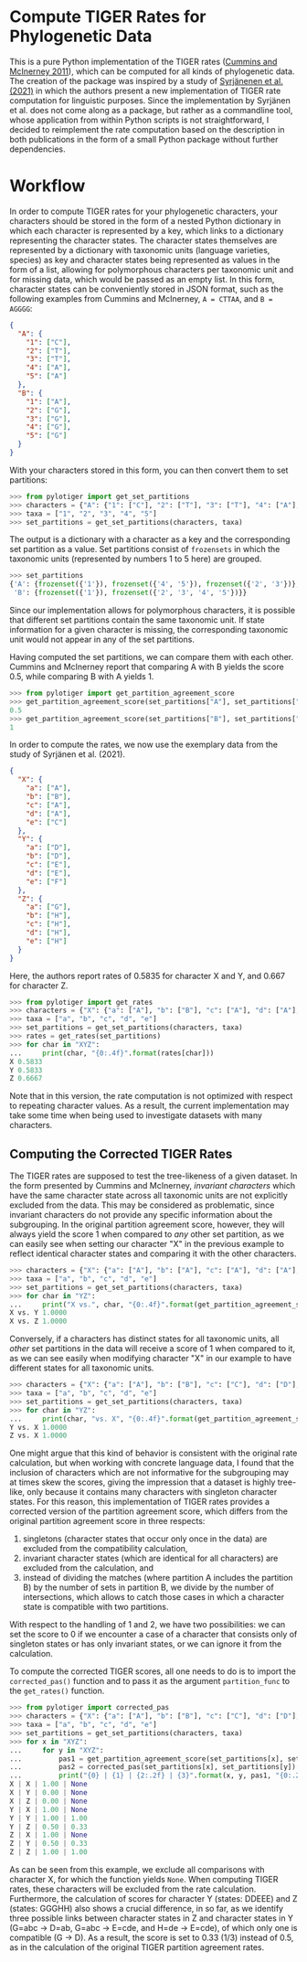 # Compute TIGER Rates for Phylogenetic Data

This is a pure Python implementation of the TIGER rates ([Cummins and McInerney 2011](https://doi.org/10.1093/sysbio/syr064)), which can be computed for all kinds of phylogenetic data. The creation of the package was inspired by a study of [Syrjänenen et al. (2021)](https://doi.org/10.1093/jole/lzab004) in which the authors present a new implementation of TIGER rate computation for linguistic purposes. Since the implementation by Syrjänen et al. does not come along as a package, but rather as a commandline tool, whose application from within Python scripts is not straightforward, I decided to reimplement the rate computation based on the description in both publications in the form of a small Python package without further dependencies.  

# Workflow

In order to compute TIGER rates for your phylogenetic characters, your characters should be stored in the form of a nested Python dictionary in which each character is represented by a key, which links to a dictionary representing the character states. The character states themselves are represented by a dictionary with taxonomic units (language varieties, species) as key and character states being represented as values in the form of a list, allowing for polymorphous characters per taxonomic unit and for missing data, which would be passed as an empty list. In this form, character states can be conveniently stored in JSON format, such as the following examples from Cummins and McInerney, `A = CTTAA`, and `B = AGGGG`:

```json
{
  "A": {
    "1": ["C"],
    "2": ["T"],
    "3": ["T"],
    "4": ["A"],
    "5": ["A"]
  },
  "B": {
    "1": ["A"],
    "2": ["G"],
    "3": ["G"],
    "4": ["G"],
    "5": ["G"]
  }
}
```

With your characters stored in this form, you can then convert them to set partitions:

```python
>>> from pylotiger import get_set_partitions
>>> characters = {"A": {"1": ["C"], "2": ["T"], "3": ["T"], "4": ["A"], "5": ["A"]}, "B": {"1": ["A"], "2": ["G"], "3": ["G"], "4": ["G"], "5": ["G"]}}
>>> taxa = ["1", "2", "3", "4", "5"]
>>> set_partitions = get_set_partitions(characters, taxa)
```

The output is a dictionary with a character as a key and the corresponding set partition as a value. Set partitions consist of `frozensets` in which the taxonomic units (represented by numbers 1 to 5 here) are grouped. 

```python
>>> set_partitions
{'A': {frozenset({'1'}), frozenset({'4', '5'}), frozenset({'2', '3'})},
 'B': {frozenset({'1'}), frozenset({'2', '3', '4', '5'})}}
```

Since our implementation allows for polymorphous characters, it is possible that different set partitions contain the same taxonomic unit. If state information for a given character is missing, the corresponding taxonomic unit would not appear in any of the set partitions.

Having computed the set partitions, we can compare them with each other. Cummins and McInerney report that comparing A with B yields the score 0.5, while comparing B with A yields 1.

```python
>>> from pylotiger import get_partition_agreement_score
>>> get_partition_agreement_score(set_partitions["A"], set_partitions["B"])
0.5
>>> get_partition_agreement_score(set_partitions["B"], set_partitions["A"])
1
```

In order to compute the rates, we now use the exemplary data from the study of Syrjänen et al. (2021).

```json
{
  "X": {
    "a": ["A"],
    "b": ["B"],
    "c": ["A"],
    "d": ["A"],
    "e": ["C"]
  },
  "Y": {
    "a": ["D"],
    "b": ["D"],
    "c": ["E"],
    "d": ["E"],
    "e": ["F"]
  },
  "Z": {
    "a": ["G"],
    "b": ["H"],
    "c": ["H"],
    "d": ["H"],
    "e": ["H"]
  }
}
```

Here, the authors report rates of 0.5835 for character X and Y, and 0.667 for character Z.

```python
>>> from pylotiger import get_rates
>>> characters = {"X": {"a": ["A"], "b": ["B"], "c": ["A"], "d": ["A"], "e": ["C"] }, "Y": {"a": ["D"], "b": ["D"], "c": ["E"], "d": ["E"], "e": ["F"] }, "Z": {"a": ["G"], "b": ["H"], "c": ["H"], "d": ["H"], "e": ["H"]}}
>>> taxa = ["a", "b", "c", "d", "e"]
>>> set_partitions = get_set_partitions(characters, taxa)
>>> rates = get_rates(set_partitions)
>>> for char in "XYZ":
...     print(char, "{0:.4f}".format(rates[char]))
X 0.5833
Y 0.5833
Z 0.6667
```

Note that in this version, the rate computation is not optimized with respect to repeating character values. As a result, the current implementation may take some time when being used to investigate datasets with many characters.

## Computing the Corrected TIGER Rates 

The TIGER rates are supposed to test the tree-likeness of a given dataset. In the form presented by Cummins and McInerney, *invariant characters* which have the same character state across all taxonomic units are not explicitly excluded from the data. This may be considered as problematic, since invariant characters do not provide any specific information about the subgrouping. In the original partition agreement score, however, they will always yield the score 1 when compared to *any* other set partition, as we can easily see when setting our character "X" in the previous example to reflect identical character states and comparing it with the other characters.

```python
>>> characters = {"X": {"a": ["A"], "b": ["A"], "c": ["A"], "d": ["A"], "e": ["A"] }, "Y": {"a": ["D"], "b": ["D"], "c": ["E"], "d": ["E"], "e": ["F"] }, "Z": {"a": ["G"], "b": ["H"], "c": ["H"], "d": ["H"], "e": ["H"]}}
>>> taxa = ["a", "b", "c", "d", "e"]
>>> set_partitions = get_set_partitions(characters, taxa)
>>> for char in "YZ":
...     print("X vs.", char, "{0:.4f}".format(get_partition_agreement_score(set_partitions["X"], set_partitions[char])))
X vs. Y 1.0000
X vs. Z 1.0000
```

Conversely, if a characters has distinct states for all taxonomic units, all *other* set partitions in the data will receive a score of 1 when compared to it, as we can see easily when modifying character "X" in our example to have different states for all taxonomic units.

```python
>>> characters = {"X": {"a": ["A"], "b": ["B"], "c": ["C"], "d": ["D"], "e": ["E"] }, "Y": {"a": ["D"], "b": ["D"], "c": ["E"], "d": ["E"], "e": ["F"] }, "Z": {"a": ["G"], "b": ["H"], "c": ["H"], "d": ["H"], "e": ["H"]}}
>>> taxa = ["a", "b", "c", "d", "e"]
>>> set_partitions = get_set_partitions(characters, taxa)
>>> for char in "YZ":
...     print(char, "vs. X", "{0:.4f}".format(get_partition_agreement_score(set_partitions[char], set_partitions["X"])))
Y vs. X 1.0000
Z vs. X 1.0000
```

One might argue that this kind of behavior is consistent with the original rate calculation, but when working with concrete language data, I found that the inclusion of characters which are not informative for the subgrouping may at times skew the scores, giving the impression that a dataset is highly tree-like, only because it contains many characters with singleton character states. For this reason, this implementation of TIGER rates provides a corrected version of the partition agreement score, which differs from the original partition agreement score in three respects:

1. singletons (character states that occur only once in the data) are excluded from the compatibility calculation,
2. invariant character states (which are identical for all characters) are excluded from the calculation, and
3. instead of dividing the matches (where partition A includes the partition B) by the number of sets in partition B, we divide by the number of intersections, which allows to catch those cases in which a character state is compatible with two partitions.

With respect to the handling of 1 and 2, we have two possibilities: we can set the score to 0 if we encounter a case of a character that consists only of singleton states or has only invariant states, or we can ignore it from the calculation.

To compute the corrected TIGER scores, all one needs to do is to import the `corrected_pas()` function and to pass it as the argument `partition_func` to the `get_rates()` function.

```python
>>> from pylotiger import corrected_pas
>>> characters = {"X": {"a": ["A"], "b": ["B"], "c": ["C"], "d": ["D"], "e": ["E"] }, "Y": {"a": ["D"], "b": ["D"], "c": ["E"], "d": ["E"], "e": ["E"] }, "Z": {"a": ["G"], "b": ["G"], "c": ["G"], "d": ["H"], "e": ["H"]}}
>>> taxa = ["a", "b", "c", "d", "e"]
>>> set_partitions = get_set_partitions(characters, taxa)
>>> for x in "XYZ":
...     for y in "XYZ":
...         pas1 = get_partition_agreement_score(set_partitions[x], set_partitions[y])
...         pas2 = corrected_pas(set_partitions[x], set_partitions[y])
...         print("{0} | {1} | {2:.2f} | {3}".format(x, y, pas1, "{0:.2f}".format(pas2) if pas2 is not None else "None"))
X | X | 1.00 | None
X | Y | 0.00 | None
X | Z | 0.00 | None
Y | X | 1.00 | None
Y | Y | 1.00 | 1.00
Y | Z | 0.50 | 0.33
Z | X | 1.00 | None
Z | Y | 0.50 | 0.33
Z | Z | 1.00 | 1.00
```

As can be seen from this example, we exclude all comparisons with character X, for which the function yields `None`. When computing TIGER rates, these characters will be excluded from the rate calculation. Furthermore, the calculation of scores for character Y (states: DDEEE) and Z (states: GGGHH) also shows a crucial difference, in so far, as we identify three possible links between character states in Z and character states in Y (G=abc → D=ab, G=abc → E=cde, and H=de → E=cde), of which only one is compatible (G → D). As a result, the score is set to 0.33 (1/3) instead of 0.5, as in the calculation of the original TIGER partition agreement rates.



